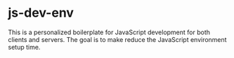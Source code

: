 # js-dev-env

This is a personalized boilerplate for JavaScript development for both clients and servers. The goal is to make reduce the JavaScript environment setup time.
